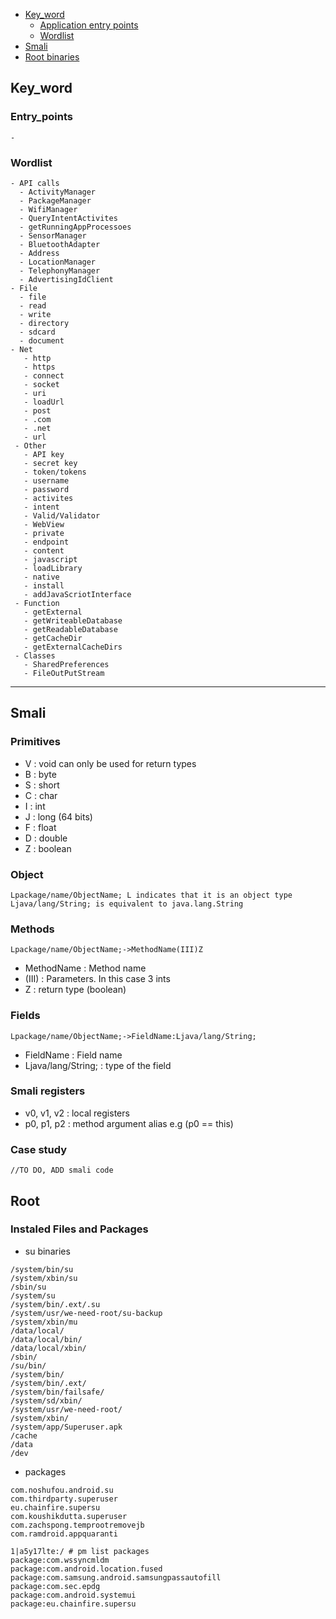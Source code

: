 - [Key_word](#Key_Word)
  - [Application entry points](#Entry_points)
  - [Wordlist](#Wordlist)
- [Smali](#Smali)
- [Root binaries](#Root)

## Key_word
  
  ### Entry_points
    -
  
  ### Wordlist
    - API calls
      - ActivityManager
      - PackageManager
      - WifiManager
      - QueryIntentActivites
      - getRunningAppProcessoes
      - SensorManager
      - BluetoothAdapter
      - Address
      - LocationManager
      - TelephonyManager
      - AdvertisingIdClient
    - File
      - file
      - read
      - write
      - directory
      - sdcard
      - document
    - Net
       - http
       - https
       - connect
       - socket
       - uri
       - loadUrl
       - post
       - .com
       - .net
       - url
     - Other
       - API key
       - secret key
       - token/tokens
       - username
       - password
       - activites
       - intent
       - Valid/Validator
       - WebView
       - private
       - endpoint
       - content
       - javascript
       - loadLibrary
       - native
       - install
       - addJavaScriotInterface
     - Function
       - getExternal
       - getWriteableDatabase 
       - getReadableDatabase 
       - getCacheDir 
       - getExternalCacheDirs
     - Classes
       - SharedPreferences 
       - FileOutPutStream 
---------------------------------------------------------------------------------------------------------------------------------------------------------------------------
## Smali

### Primitives 
- V : void can only be used for return types
- B : byte
- S : short
- C : char
- I : int
- J : long (64 bits)
- F : float
- D : double
- Z : boolean

### Object
```
Lpackage/name/ObjectName; L indicates that it is an object type
Ljava/lang/String; is equivalent to java.lang.String
````
### Methods
```
Lpackage/name/ObjectName;->MethodName(III)Z
```
- MethodName : Method name
- (III) : Parameters. In this case 3 ints
- Z : return type (boolean)

### Fields
```
Lpackage/name/ObjectName;->FieldName:Ljava/lang/String;
```
- FieldName : Field name
- Ljava/lang/String; : type of the field

### Smali registers
- v0, v1, v2 : local registers
- p0, p1, p2 : method argument alias e.g (p0 == this)

### Case study
```
//TO DO, ADD smali code
```

## Root

### Instaled Files and Packages

- su binaries
```
/system/bin/su
/system/xbin/su
/sbin/su
/system/su
/system/bin/.ext/.su
/system/usr/we-need-root/su-backup
/system/xbin/mu
/data/local/
/data/local/bin/
/data/local/xbin/
/sbin/
/su/bin/
/system/bin/
/system/bin/.ext/
/system/bin/failsafe/
/system/sd/xbin/
/system/usr/we-need-root/
/system/xbin/
/system/app/Superuser.apk
/cache
/data
/dev
```
- packages 
```
com.noshufou.android.su
com.thirdparty.superuser
eu.chainfire.supersu
com.koushikdutta.superuser
com.zachspong.temprootremovejb
com.ramdroid.appquaranti

1|a5y17lte:/ # pm list packages
package:com.wssyncmldm
package:com.android.location.fused
package:com.samsung.android.samsungpassautofill
package:com.sec.epdg
package:com.android.systemui
package:eu.chainfire.supersu
```




